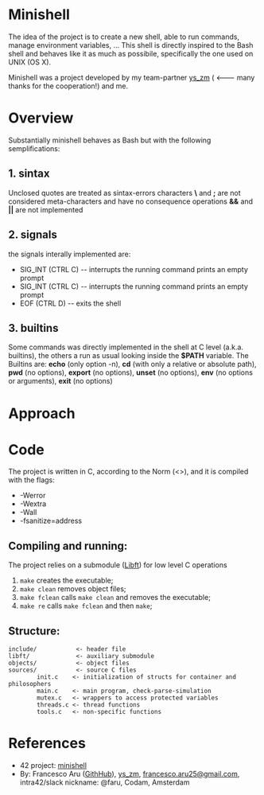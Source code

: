 # Minishell
The idea of the project is to create a new shell, able to run commands, manage environment variables, ...
This shell is directly inspired to the Bash shell and behaves like it as much as possibile, specifically the one used on UNIX (OS X).

Minishell was a project developed by my team-partner [ys_zm](https://github.com/ys-zm) ( <--- many thanks for the cooperation!) and me.


# Overview
Substantially minishell behaves as Bash but with the following semplifications:

## 1. sintax
Unclosed quotes are treated as sintax-errors
characters **\\** and **;** are not considered meta-characters and have no consequence
operations **&&** and **||** are not implemented

## 2. signals
the signals interally implemented are:
- SIG_INT (CTRL C)  -- interrupts the running command prints an empty prompt
- SIG_INT (CTRL C)  -- interrupts the running command prints an empty prompt
- EOF (CTRL D)      -- exits the shell

## 3. builtins
Some commands was directly implemented in the shell at C level (a.k.a. builtins), the others a run as usual looking inside the **$PATH** variable.
The Builtins are:  **echo** (only option -n), **cd** (with only a relative or absolute path), **pwd** (no options), **export** (no options), **unset** (no options), **env** (no options or arguments), **exit** (no options)
# Approach


# Code
The project is written in C, according to the Norm (<<LINK>>), and it is compiled with the flags:
- -Werror
- -Wextra
- -Wall
- -fsanitize=address

## Compiling and running:
The project relies on a submodule ([Libft](https://github.com/Orpheus-3145/Libft)) for low level C operations
1. `make`    creates the executable;
1. `make clean`    removes object files;
1. `make fclean`    calls `make clean` and removes the executable;
1. `make re`    calls `make fclean` and then `make`;

## Structure:
    include/           <- header file
    libft/             <- auxiliary submodule 
    objects/           <- object files
    sources/           <- source C files
            init.c    <- initialization of structs for container and philosophers
            main.c    <- main program, check-parse-simulation
            mutex.c   <- wrappers to access protected variables
            threads.c <- thread functions
            tools.c   <- non-specific functions

# References
- 42 project: [minishell](https://cdn.intra.42.fr/pdf/pdf/99970/en.subject.pdf)
- By: Francesco Aru ([GithHub](https://github.com/Orpheus-3145)), [ys_zm](https://github.com/ys-zm), francesco.aru25@gmail.com, intra42/slack nickname: @faru, Codam, Amsterdam